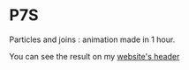 # P7S

Particles and joins : animation made in 1 hour.

You can see the result on my [website's header](http://www.dorhan.fr)